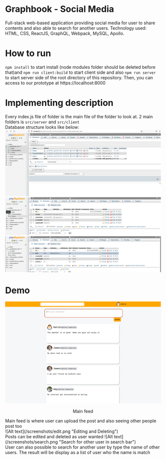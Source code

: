 Graphbook - Social Media
========
Full-stack web-based application providing social media for user to share contents and also able to search for another users. Technology used: HTML, CSS, ReactJS, GraphQL, Webpack, MySQL, Apollo.

How to run
====
`npm install` to start install (node modules folder should be deleted before that)and `npm run client:build` to start client side and also `npm run server` to start server side of the root directory of this repository. Then, you can access to our prototype at 
https://localhost:8000


Implementing description
====
Every index.js file of folder is the main file of the folder to look at. 2 main folders is `src/server` and `src/client`<br/>
Database structure looks like below: 
![Alt text](/screenshots/main_db.png "Database schema") <br/>
![Alt text](/screenshots/user_db.png "User table") <br/>
![Alt text](/screenshots/post_db.png "Post table") <br/>


Demo
====
![Alt text](/screenshots/main.png "Main feed") <br/>
<p align="center"> Main feed </p>
Main feed is where user can upload the post and also seeing other people post too <br/>
![Alt text](/screenshots/edit.png "Editing and Deleting") <br/>
Posts can be edited and deleted as user wanted
![Alt text](/screenshots/search.png "Search for other user in search bar") <br/>
User can also possible to search for another user by type the name of other users. The result will be display as a list of user who the name is match<br/>

